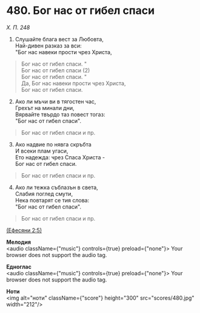 # 480. Бог нас от гибел спаси  

*Х. П. 248*  

1. Слушайте блага вест за Любовта,  
Най-дивен разказ за вси:  
"Бог нас навеки прости чрез Христа,  

> Бог нас от гибел спаси. "  
> Бог нас от гибел спаси (2)  
> Бог нас от гибел спаси. "  
> Да, Бог нас навеки прости чрез Христа,  
> Бог нас от гибел спаси.  

2. Ако ли мъчи ви в тягостен час,  
Грехът на минали дни,  
Вярвайте твърдо таз повест тогаз:  
"Бог нас от гибел спаси".  

> Бог нас от гибел спаси и пр.  

3. Ако надвие по нявга скръбта  
И всеки плам угаси,  
Ето надежда: чрез Спаса Христа -  
Бог нас от гибел спаси.  

> Бог нас от гибел спаси и пр.  

4. Ако ли тежка съблазън в света,  
Слабия поглед смути,  
Нека повтарят се тия слова:  
"Бог нас от гибел спаси".  

> Бог нас от гибел спаси и пр.  

[(Ефесяни 2:5)](http://biblia.bg/index.php?k=56&g=2&s=5)  

__Мелодия__  
<audio className={"music"} controls={true} preload={"none"}><source src="mp3/480.mp3" type="audio/mpeg"/>
Your browser does not support the audio tag.
</audio>  

__Едноглас__  
<audio className={"music"} controls={true} preload={"none"}><source src="transp/480.mp3" type="audio/mpeg"/>
Your browser does not support the audio tag.
</audio>  

__Ноти__  
<img alt="ноти" className={"score"} height="300" src="scores/480.jpg" width="212"/>
